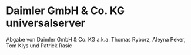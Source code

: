 # Daimler GmbH & Co. KG universalserver 
Abgabe von Daimler GmbH & Co. KG
a.k.a. Thomas Ryborz, Aleyna Peker, Tom Klys und Patrick Rasic
